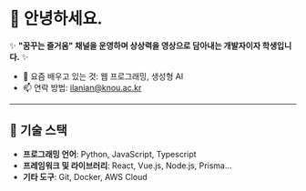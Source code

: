 # 👋 안녕하세요.  

✨ **"꿈꾸는 즐거움" 채널을 운영하며 상상력을 영상으로 담아내는 개발자이자 학생입니다.** ✨

- 🌱 요즘 배우고 있는 것: 웹 프로그래밍, 생성형 AI
- 📫 연락 방법: ilanian@knou.ac.kr

---

## 🚀 기술 스택
- **프로그래밍 언어**: Python, JavaScript, Typescript
- **프레임워크 및 라이브러리**: React, Vue.js, Node.js, Prisma...
- **기타 도구**: Git, Docker, AWS Cloud


<!---
tov3242/tov3242 is a ✨ special ✨ repository because its `README.md` (this file) appears on your GitHub profile.
You can click the Preview link to take a look at your changes.
--->
